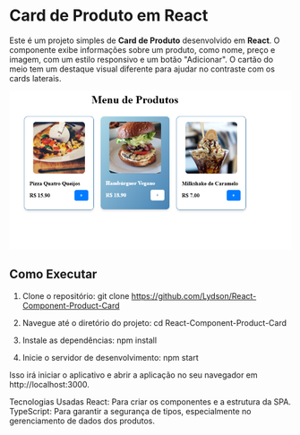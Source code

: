 # Card de Produto em React

Este é um projeto simples de **Card de Produto** desenvolvido em **React**. O componente exibe informações sobre um produto, como nome, preço e imagem, com um estilo responsivo e um botão "Adicionar". O cartão do meio tem um destaque visual diferente para ajudar no contraste com os cards laterais.

![card-produto](https://github.com/Lydson/React-Component-Product-Card/blob/main/card-produto.png)

## Como Executar

1. Clone o repositório:
   git clone https://github.com/Lydson/React-Component-Product-Card

2. Navegue até o diretório do projeto: 
  cd React-Component-Product-Card

3. Instale as dependências:
  npm install

4. Inicie o servidor de desenvolvimento:
  npm start

Isso irá iniciar o aplicativo e abrir a aplicação no seu navegador em http://localhost:3000.

Tecnologias Usadas
React: Para criar os componentes e a estrutura da SPA.
TypeScript: Para garantir a segurança de tipos, especialmente no gerenciamento de dados dos produtos.

